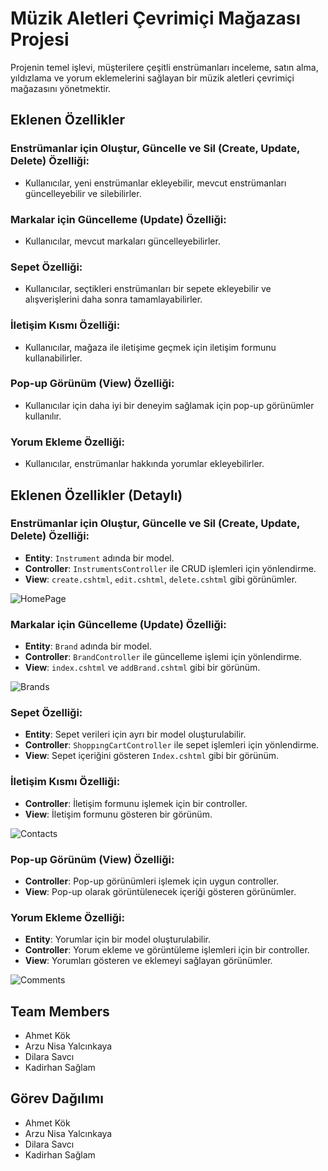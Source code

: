 # Müzik Aletleri Çevrimiçi Mağazası Projesi

Projenin temel işlevi, müşterilere çeşitli enstrümanları inceleme, satın alma, yıldızlama ve yorum eklemelerini sağlayan bir müzik aletleri çevrimiçi mağazasını yönetmektir.

## Eklenen Özellikler

### Enstrümanlar için Oluştur, Güncelle ve Sil (Create, Update, Delete) Özelliği:
- Kullanıcılar, yeni enstrümanlar ekleyebilir, mevcut enstrümanları güncelleyebilir ve silebilirler.

### Markalar için Güncelleme (Update) Özelliği:
- Kullanıcılar, mevcut markaları güncelleyebilirler.

### Sepet Özelliği:
- Kullanıcılar, seçtikleri enstrümanları bir sepete ekleyebilir ve alışverişlerini daha sonra tamamlayabilirler.

### İletişim Kısmı Özelliği:
- Kullanıcılar, mağaza ile iletişime geçmek için iletişim formunu kullanabilirler.

### Pop-up Görünüm (View) Özelliği:
- Kullanıcılar için daha iyi bir deneyim sağlamak için pop-up görünümler kullanılır.

### Yorum Ekleme Özelliği:
- Kullanıcılar, enstrümanlar hakkında yorumlar ekleyebilirler.

## Eklenen Özellikler (Detaylı)

### Enstrümanlar için Oluştur, Güncelle ve Sil (Create, Update, Delete) Özelliği:
- **Entity**: `Instrument` adında bir model.
- **Controller**: `InstrumentsController` ile CRUD işlemleri için yönlendirme.
- **View**: `create.cshtml`, `edit.cshtml`, `delete.cshtml` gibi görünümler.

![HomePage](https://github.com/ahmet-kok/ReDoMusic/assets/111875259/c6f2ce3a-55f4-4b60-9223-4c82c5056940)

### Markalar için Güncelleme (Update) Özelliği:
- **Entity**: `Brand` adında bir model.
- **Controller**: `BrandController` ile güncelleme işlemi için yönlendirme.
- **View**: `index.cshtml` ve `addBrand.cshtml` gibi bir görünüm.

![Brands](https://github.com/ahmet-kok/ReDoMusic/assets/111875259/6c029d23-54b7-4d42-8258-c11e96a082bc)

### Sepet Özelliği:
- **Entity**: Sepet verileri için ayrı bir model oluşturulabilir.
- **Controller**: `ShoppıngCartController` ile sepet işlemleri için yönlendirme.
- **View**: Sepet içeriğini gösteren `Index.cshtml` gibi bir görünüm.

### İletişim Kısmı Özelliği:
- **Controller**: İletişim formunu işlemek için bir controller.
- **View**: İletişim formunu gösteren bir görünüm.

![Contacts](https://github.com/ahmet-kok/ReDoMusic/assets/111875259/b4bf3615-f47f-424e-9141-a2972500ad5a)

### Pop-up Görünüm (View) Özelliği:
- **Controller**: Pop-up görünümleri işlemek için uygun controller.
- **View**: Pop-up olarak görüntülenecek içeriği gösteren görünümler.

### Yorum Ekleme Özelliği:
- **Entity**: Yorumlar için bir model oluşturulabilir.
- **Controller**: Yorum ekleme ve görüntüleme işlemleri için bir controller.
- **View**: Yorumları gösteren ve eklemeyi sağlayan görünümler.

![Comments](https://github.com/ahmet-kok/ReDoMusic/assets/111875259/56b91979-5b81-4198-858c-4a3e0d03a686)

## Team Members
- Ahmet Kök
- Arzu Nisa Yalcınkaya
- Dilara Savcı
- Kadirhan Sağlam

## Görev Dağılımı

- Ahmet Kök
- Arzu Nisa Yalcınkaya
- Dilara Savcı
- Kadirhan Sağlam



